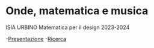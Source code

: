 # Onde, matematica e musica
ISIA URBINO
Matematica per il design 
2023-2024


-[Presentazione](https://veronicaridolfi.github.io/Onde/presentazione/presentazione.html)
-[Ricerca](https://veronicaridolfi.github.io/Onde/ricerca/ricerca.html)  
